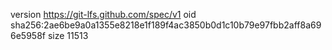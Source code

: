 version https://git-lfs.github.com/spec/v1
oid sha256:2ae6be9a0a1355e8218e1f189f4ac3850b0d1c10b79e97fbb2aff8a696e5958f
size 11513
